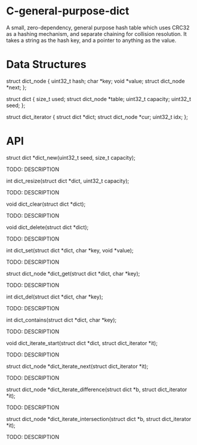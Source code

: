 C-general-purpose-dict
======================

A small, zero-dependency, general purpose hash table which uses CRC32 as a hashing mechanism, and separate chaining for collision resolution. It takes a string as the hash key, and a pointer to anything as the value.

Data Structures
===============

struct dict_node {
    uint32_t hash;
    char *key;
    void *value;
    struct dict_node *next;
};

struct dict {
    size_t used;
    struct dict_node *table;
    uint32_t capacity;
    uint32_t seed;
};

struct dict_iterator {
    struct dict *dict;
    struct dict_node *cur;
    uint32_t idx;
};

API
===

struct dict *dict_new(uint32_t seed, size_t capacity);

TODO: DESCRIPTION

int dict_resize(struct dict *dict, uint32_t capacity);

TODO: DESCRIPTION

void dict_clear(struct dict *dict);

TODO: DESCRIPTION

void dict_delete(struct dict *dict);

TODO: DESCRIPTION

int dict_set(struct dict *dict, char *key, void *value);

TODO: DESCRIPTION

struct dict_node *dict_get(struct dict *dict, char *key);

TODO: DESCRIPTION

int dict_del(struct dict *dict, char *key);

TODO: DESCRIPTION

int dict_contains(struct dict *dict, char *key);

TODO: DESCRIPTION

void dict_iterate_start(struct dict *dict, struct dict_iterator *it);

TODO: DESCRIPTION

struct dict_node *dict_iterate_next(struct dict_iterator *it);

TODO: DESCRIPTION

struct dict_node *dict_iterate_difference(struct dict *b, struct dict_iterator *it);

TODO: DESCRIPTION

struct dict_node *dict_iterate_intersection(struct dict *b, struct dict_iterator *it);

TODO: DESCRIPTION
